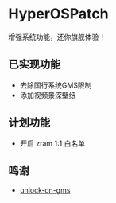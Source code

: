 # HyperOSPatch
增强系统功能，还你旗舰体验！
## 已实现功能
- 去除国行系统GMS限制
- 添加视频景深壁纸
## 计划功能
- 开启 zram 1:1 白名单
## 鸣谢
- [unlock-cn-gms](https://github.com/fei-ke/unlock-cn-gms)

